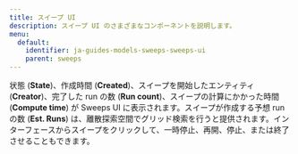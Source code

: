 ```yaml
---
title: スイープ UI
description: スイープ UI のさまざまなコンポーネントを説明します。
menu:
  default:
    identifier: ja-guides-models-sweeps-sweeps-ui
    parent: sweeps
---
```


状態 (**State**)、作成時間 (**Created**)、スイープを開始したエンティティ (**Creator**)、完了した run の数 (**Run count**)、スイープの計算にかかった時間 (**Compute time**) が Sweeps UI に表示されます。スイープが作成する予想 run の数 (**Est. Runs**) は、離散探索空間でグリッド検索を行うと提供されます。インターフェースからスイープをクリックして、一時停止、再開、停止、または終了させることもできます。